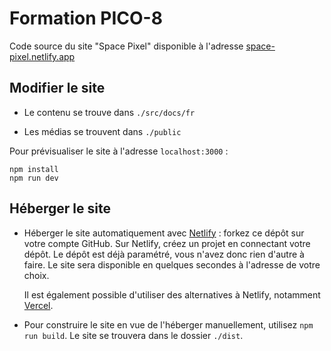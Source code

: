 # Formation PICO-8

Code source du site "Space Pixel" disponible à l'adresse [space-pixel.netlify.app](https://space-pixel.netlify.app)

## Modifier le site

- Le contenu se trouve dans `./src/docs/fr`

- Les médias se trouvent dans `./public`

Pour prévisualiser le site à l'adresse `localhost:3000` :

```
npm install
npm run dev
```

## Héberger le site

- Héberger le site automatiquement avec [Netlify](https://www.netlify.com/) : forkez ce dépôt sur votre compte GitHub. Sur Netlify, créez un projet en connectant votre dépôt. Le dépôt est déjà paramétré, vous n'avez donc rien d'autre à faire. Le site sera disponible en quelques secondes à l'adresse de votre choix.

    Il est également possible d'utiliser des alternatives à Netlify, notamment [Vercel](https://vercel.com/).

- Pour construire le site en vue de l'héberger manuellement, utilisez `npm run build`. Le site se trouvera dans le dossier `./dist`.
